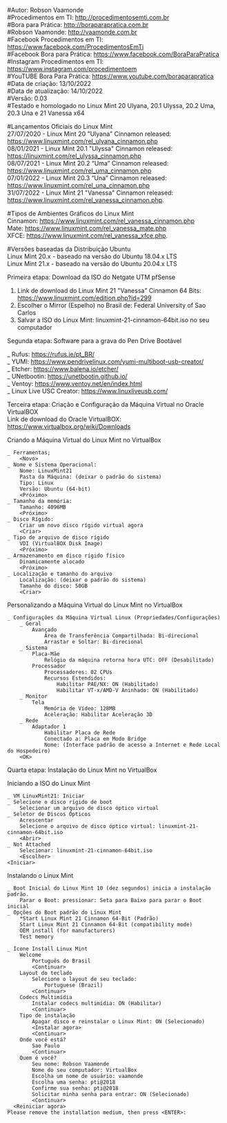 #Autor: Robson Vaamonde<br>
#Procedimentos em TI: http://procedimentosemti.com.br<br>
#Bora para Prática: http://boraparapratica.com.br<br>
#Robson Vaamonde: http://vaamonde.com.br<br>
#Facebook Procedimentos em TI: https://www.facebook.com/ProcedimentosEmTi<br>
#Facebook Bora para Prática: https://www.facebook.com/BoraParaPratica<br>
#Instagram Procedimentos em TI: https://www.instagram.com/procedimentoem<br>
#YouTUBE Bora Para Prática: https://www.youtube.com/boraparapratica<br>
#Data de criação: 13/10/2022<br>
#Data de atualização: 14/10/2022<br>
#Versão: 0.03<br>
#Testado e homologado no Linux Mint 20 Ulyana, 20.1 Ulyssa, 20.2 Uma, 20.3 Una e 21 Vanessa x64

#Lançamentos Oficiais do Linux Mint<br>
27/07/2020 - Linux Mint 20 "Ulyana" Cinnamon released: https://www.linuxmint.com/rel_ulyana_cinnamon.php<br>
08/01/2021 - Linux Mint 20.1 "Ulyssa" Cinnamon released: https://linuxmint.com/rel_ulyssa_cinnamon.php<br>
08/07/2021 - Linux Mint 20.2 “Uma” Cinnamon released: https://www.linuxmint.com/rel_uma_cinnamon.php<br>
07/01/2022 - Linux Mint 20.3 “Una” Cinnamon released: https://www.linuxmint.com/rel_una_cinnamon.php<br>
31/07/2022 - Linux Mint 21 "Vanessa" Cinnamon released: https://www.linuxmint.com/rel_vanessa_cinnamon.php.

#Tipos de Ambientes Gráficos do Linux Mint<br>
Cinnamon: https://www.linuxmint.com/rel_vanessa_cinnamon.php<br>
Mate: https://www.linuxmint.com/rel_vanessa_mate.php<br>
XFCE: https://www.linuxmint.com/rel_vanessa_xfce.php.

#Versões baseadas da Distribuição Ubuntu<br>
Linux Mint 20.x - baseado na versão do Ubuntu 18.04.x LTS<br>
Linux Mint 21.x - baseado na versão do Ubuntu 20.04.x LTS<br>

Primeira etapa: Download da ISO do Netgate UTM pfSense

01. Link de download do Linux Mint 21 "Vanessa" Cinnamon 64 Bits: https://www.linuxmint.com/edition.php?id=299<br>
02. Escolher o Mirror (Espelho) no Brasil de: Federal University of Sao Carlos<br>
03. Salvar a ISO do Linux Mint: linuxmint-21-cinnamon-64bit.iso no seu computador<br>

Segunda etapa: Software para a grava do Pen Drive Bootável

_ Rufus: https://rufus.ie/pt_BR/<br>
_ YUMI: https://www.pendrivelinux.com/yumi-multiboot-usb-creator/<br>
_ Etcher: https://www.balena.io/etcher/<br>
_ UNetbootin: https://unetbootin.github.io/<br>
_ Ventoy: https://www.ventoy.net/en/index.html<br>
_ Linux Live USC Creator: https://www.linuxliveusb.com/<br>

Terceira etapa: Criação e Configuração da Máquina Virtual no Oracle VirtualBOX<br>
Link de download do Oracle VirtualBOX: https://www.virtualbox.org/wiki/Downloads

Criando a Máquina Virtual do Linux Mint no VirtualBox

	_ Ferramentas;
		<Novo>
	_ Nome e Sistema Operacional:
		Nome: LinuxMint21
		Pasta da Máquina: (deixar o padrão do sistema) 
		Tipo: Linux
		Versão: Ubuntu (64-bit)
		<Próximo>
	_ Tamanho da memória:
		Tamanho: 4096MB
		<Próximo>
	_ Disco Rígido:
		Criar um novo disco rígido virtual agora
		<Criar>
	_ Tipo de arquivo de disco rígido
		VDI (VirtualBOX Disk Image)
		<Próximo>
	_ Armazenamento em disco rígido físico
		Dinamicamente alocado
		<Próximo>
	_ Localização e tamanho do arquivo
		Localização: (deixar o padrão do sistema)
		Tamanho do disco: 50GB
		<Criar>

Personalizando a Máquina Virtual do Linux Mint no VirtualBox

	_ Configurações da Máquina Virtual Linux (Propriedades/Configurações)
		_ Geral
			Avançado
				Área de Transferência Compartilhada: Bi-direcional
				Arrastar e Soltar: Bi-direcional
		_ Sistema
			Placa-Mãe
				Relógio da máquina retorna hora UTC: OFF (Desabilitado) 
			Processador
				Processadores: 02 CPUs
				Recursos Estendidos:
					Habilitar PAE/NX: ON (Habilitado)
					Habilitar VT-x/AMD-V Aninhado: ON (Habilitado)
		_ Monitor
			Tela
				Memória de Vídeo: 128MB
				Aceleração: Habilitar Aceleração 3D
		_ Rede
			Adaptador 1
				Habilitar Placa de Rede
				Conectado a: Placa em Modo Bridge
				Nome: (Interface padrão de acesso a Internet e Rede Local do Hospedeiro)
		<OK>

Quarta etapa: Instalação do Linux Mint no VirtualBox

Iniciando a ISO do Linux Mint

	_ VM LinuxMint21: Iniciar
	_ Selecione o disco rígido de boot
		Selecionar um arquivo de disco óptico virtual
	_ Seletor de Discos Ópticos
		Acrescentar
		Selecione o arquivo de disco óptico virtual: linuxmint-21-cinnamon-64bit.iso
		<Abrir>
	_ Not Attached
		Selecionar: linuxmint-21-cinnamon-64bit.iso
		<Escolher>
	<Iniciar>

Instalando o Linux Mint

	_ Boot Inicial do Linux Mint 10 (dez segundos) inicia a instalação padrão.
		Parar o Boot: pressionar: Seta para Baixo para parar o Boot inicial
	_ Opções do Boot padrão do Linux Mint
		*Start Linux Mint 21 Cinnamon 64-Bit (Padrão)
		Start Linux Mint 21 Cinnamon 64-Bit (compatibility mode)
		OEM install (for manufacturers)
		Test memory
	
	_ Ícone Install Linux Mint
		Welcome
			Português do Brasil
			<Continuar>
		Layout do teclado
			Selecione o layout de seu teclado:
				Portuguese (Brazil)
			<Continuar>
		Codecs Multimídia
			Instalar codecs multimídia: ON (Habilitar)
			<Continuar>
		Tipo de instalação
			Apagar disco e reinstalar o Linux Mint: ON (Selecionado)
			<Instalar agora>
			<Continuar>
		Onde você está?
			Sao Paulo
			<Continuar>
		Quem é você?
			Seu nome: Robson Vaamonde
			Nome do seu computador: VirtualBox
			Escolha um nome de usuário: vaamonde
			Escolha uma senha: pti@2018
			Confirme sua senha: pti@2018
			Solicitar minha senha para entrar: ON (Selecionado)
			<Continuar>
	_ <Reiniciar agora>
	Please remove the installation medium, then press <ENTER>: